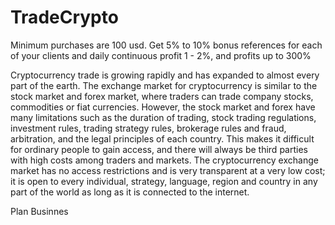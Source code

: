 # TradeCrypto
Minimum purchases are 100 usd. Get 5% to 10% bonus references for each of your clients and daily continuous profit 1 - 2%, and profits up to 300%


Cryptocurrency trade is growing rapidly and has expanded to almost every part of the earth. The exchange market for cryptocurrency is similar to the stock market and forex market, where traders can trade company stocks, commodities or fiat currencies. However, the stock market and forex have many limitations such as the duration of trading, stock trading regulations, investment rules, trading strategy rules, brokerage rules and fraud, arbitration, and the legal principles of each country.
This makes it difficult for ordinary people to gain access, and there will always be third parties with high costs among traders and markets. The cryptocurrency exchange market has no access restrictions and is very transparent at a very low cost; it is open to every individual, strategy, language, region and country in any part of the world as long as it is connected to the internet.

Plan Businnes
